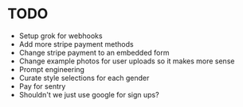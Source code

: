 # TODO

- Setup grok for webhooks
- Add more stripe payment methods
- Change stripe payment to an embedded form
- Change example photos for user uploads so it makes more sense
- Prompt engineering
- Curate style selections for each gender
- Pay for sentry
- Shouldn't we just use google for sign ups?
